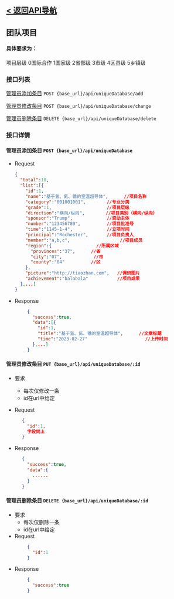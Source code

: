 ## [< 返回API导航](../API.md)

## 团队项目

#### 具体要求为：

项目层级 0国际合作 1国家级 2省部级 3市级 4区县级 5乡镇级

### 接口列表



<!-- [用户查看列表信息](#list) `GET {base_url}/api/uniqueDatabase/getInfo` -->

[管理员添加条目](#add) `POST {base_url}/api/uniqueDatabase/add`

[管理员修改条目](#change) `POST {base_url}/api/uniqueDatabase/change`

[管理员删除条目](#delete) `DELETE {base_url}/api/uniqueDatabase/delete`

### 接口详情

<!-- <a id="list"></a>

#### 用户查看列表信息 `GET {base_url}/api/uniqueDatabase/getInfo`

+ 要求
  + page和limit通过Querys传递
  + 返回内容第一部分是全部团队项目在各省市的分布情况
  + 返回内容第二部分是列表信息，形式为一个数组，数组中每个元素包含该条信息的所有信息


+ Request 
  ```json
      {
        "page": 1, //第几页(从1开始)
        "limit": 10 //一页几条记录
      }
  ```

+ Response
```json
      {
        "success":true,
        "data":{
          "total":100,     //总数量
          "areaQuantity":[
            {
              "provinces":"37",     
              "city":"07",        //身份证号前4位确定省市
              "number":"2"        //该地市项目数量
            },
            ......
          ],
          "list":[
            {
              "id":1,
              "title":"基于氢、氮、镥的室温超导体",      //项目名称
              "category":"001001001",                  //专业分类 
              "grade":1,                               //项目层级 
              "direct":"横向/纵向",                //项目类别（横向/纵向）
              "sponsor":"Trump",                  //资助主体
              "authorization":"123456789",        //项目批准号
              "foundTime":"1145-1-4",             //立项时间
              "superintendent":"Rochester",       //项目负责人
              "member":"a,b,c",                   //项目成员
              "area":{                 //所属区域
                "provinces":"37",      //省
                "city":"07"            //市
              },
              "link":"http://tiaozhan.com",       //调研图片
              "achievement":"balabala"            //项目成果
            },
            ......
          ]
        }
      }
``` -->

<a id="add"></a>

#### 管理员添加条目 `POST {base_url}/api/uniqueDatabase`

+ Request
  ```json
  {
    "total":10,
    "list":[{
      "id":1,
      "name":"基于氢、氮、镥的室温超导体",      //项目名称
      "category":"001001001",        //专业分类 
      "grade":1,                     //项目层级
      "direction":"横向/纵向",        //项目类别（横向/纵向）
      "sponsor":"Trump",             //资助主体
      "number":"123456789",          //项目批准号
      "time":"1145-1-4",             //立项时间
      "principal":"Rochester",       //项目负责人
      "member":"a,b,c",                   //项目成员
      "region":{                 //所属区域
        "provinces":"37",      //省
        "city":"07",            //市
        "county":"04"          //区
      },
      "picture":"http://tiaozhan.com",   //调研图片
      "achievement":"balabala"           //项目成果
    },...]
  }
  ```
  
+ Response
```json
        {
          "success":true,
          "data":[{
            "id":1,
            "title":"基于氢、氮、镥的室温超导体",      //文章标题
            "time":"2023-02-27"                      //上传时间
          },...]
        }
```
<a id="change"></a>

#### 管理员修改条目 `PUT {base_url}/api/uniqueDatabase/:id`

+ 要求
    + 每次仅修改一条
    + id在url中给定

+ Request
```json
      {
        "id":1,
        字段同上
      }
```
+ Response 
```json
      {
        "success":true,
        "data":{
          ......
        }
      }
```

#### 管理员删除条目 `DELETE {base_url}/api/uniqueDatabase/:id`
+ 要求
    + 每次仅删除一条
    + id在url中给定
+ Request
```json
        {
          "id":1
        }
```

+ Response 
```json 
        {
          "success":true
        }
```
